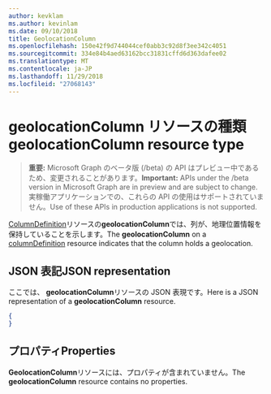 ```yaml
---
author: kevklam
ms.author: kevinlam
ms.date: 09/10/2018
title: GeolocationColumn
ms.openlocfilehash: 150e42f9d744044cef0abb3c92d8f3ee342c4051
ms.sourcegitcommit: 334e84b4aed63162bcc31831cffd6d363dafee02
ms.translationtype: MT
ms.contentlocale: ja-JP
ms.lasthandoff: 11/29/2018
ms.locfileid: "27068143"
---
```

# <a name="geolocationcolumn-resource-type"></a><span data-ttu-id="6c541-102">geolocationColumn リソースの種類</span><span class="sxs-lookup"><span data-stu-id="6c541-102">geolocationColumn resource type</span></span>

> <span data-ttu-id="6c541-103">**重要:** Microsoft Graph のベータ版 (/beta) の API はプレビュー中であるため、変更されることがあります。</span><span class="sxs-lookup"><span data-stu-id="6c541-103">**Important:** APIs under the /beta version in Microsoft Graph are in preview and are subject to change.</span></span> <span data-ttu-id="6c541-104">実稼働アプリケーションでの、これらの API の使用はサポートされていません。</span><span class="sxs-lookup"><span data-stu-id="6c541-104">Use of these APIs in production applications is not supported.</span></span>

<span data-ttu-id="6c541-105">[ColumnDefinition](columndefinition.md)リソースの**geolocationColumn**では、列が、地理位置情報を保持していることを示します。</span><span class="sxs-lookup"><span data-stu-id="6c541-105">The **geolocationColumn** on a [columnDefinition](columndefinition.md) resource indicates that the column holds a geolocation.</span></span>

## <a name="json-representation"></a><span data-ttu-id="6c541-106">JSON 表記</span><span class="sxs-lookup"><span data-stu-id="6c541-106">JSON representation</span></span>

<span data-ttu-id="6c541-107">ここでは、 **geolocationColumn**リソースの JSON 表現です。</span><span class="sxs-lookup"><span data-stu-id="6c541-107">Here is a JSON representation of a **geolocationColumn** resource.</span></span>
<!-- { "blockType": "resource", "@odata.type": "microsoft.graph.geolocationColumn" } -->

```json
{
}
```

## <a name="properties"></a><span data-ttu-id="6c541-108">プロパティ</span><span class="sxs-lookup"><span data-stu-id="6c541-108">Properties</span></span>

<span data-ttu-id="6c541-109">**GeolocationColumn**リソースには、プロパティが含まれていません。</span><span class="sxs-lookup"><span data-stu-id="6c541-109">The **geolocationColumn** resource contains no properties.</span></span>

<!-- {
  "type": "#page.annotation",
  "description": "",
  "keywords": "",
  "section": "documentation",
  "tocPath": "Resources/GeolocationColumn"
} -->
